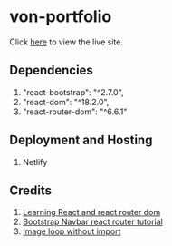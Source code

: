 # von-portfolio
Click [here](https://vongonzales.netlify.app/) to view the live site.

## Dependencies 
1. "react-bootstrap": "^2.7.0",
2. "react-dom": "^18.2.0",
3. "react-router-dom": "^6.6.1"
    
## Deployment and Hosting
1. Netlify

## Credits
1. [Learning React and react router dom](https://www.youtube.com/@WebDevSimplified)
2. [Bootstrap Navbar react router tutorial](https://www.youtube.com/watch?v=t4Zax3c2TuI&t=351s)
3. [Image loop without import](https://www.youtube.com/watch?v=0EtYzQn-Scw&t=261s)


